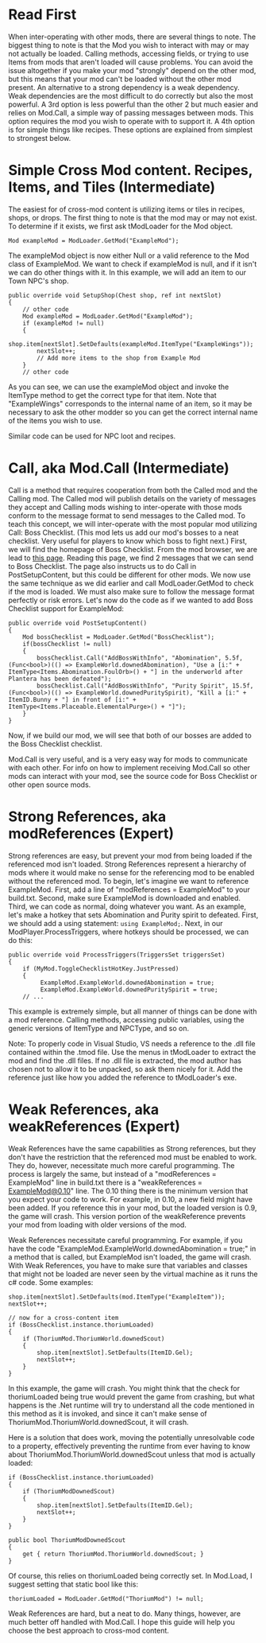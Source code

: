 # Read First

When inter-operating with other mods, there are several things to note. The biggest thing to note is that the Mod you wish to interact with may or may not actually be loaded. Calling methods, accessing fields, or trying to use Items from mods that aren't loaded will cause problems. You can avoid the issue altogether if you make your mod "strongly" depend on the other mod, but this means that your mod can't be loaded without the other mod present. An alternative to a strong dependency is a weak dependency. Weak dependencies are the most difficult to do correctly but also the most powerful. A 3rd option is less powerful than the other 2 but much easier and relies on Mod.Call, a simple way of passing messages between mods. This option requires the mod you wish to operate with to support it. A 4th option is for simple things like recipes. These options are explained from simplest to strongest below.

# Simple Cross Mod content. Recipes, Items, and Tiles (Intermediate)

The easiest for of cross-mod content is utilizing items or tiles in recipes, shops, or drops. The first thing to note is that the mod may or may not exist. To determine if it exists, we first ask tModLoader for the Mod object.

    Mod exampleMod = ModLoader.GetMod("ExampleMod");

The exampleMod object is now either Null or a valid reference to the Mod class of ExampleMod. We want to check if exampleMod is null, and if it isn't we can do other things with it. In this example, we will add an item to our Town NPC's shop.

    public override void SetupShop(Chest shop, ref int nextSlot)
    {
        // other code
        Mod exampleMod = ModLoader.GetMod("ExampleMod");
        if (exampleMod != null)
        {
            shop.item[nextSlot].SetDefaults(exampleMod.ItemType("ExampleWings"));
            nextSlot++;
            // Add more items to the shop from Example Mod
        }
        // other code
As you can see, we can use the exampleMod object and invoke the ItemType method to get the correct type for that item. Note that "ExampleWings" corresponds to the internal name of an item, so it may be necessary to ask the other modder so you can get the correct internal name of the items you wish to use.

Similar code can be used for NPC loot and recipes.

# Call, aka Mod.Call (Intermediate)

Call is a method that requires cooperation from both the Called mod and the Calling mod. The Called mod will publish details on the variety of messages they accept and Calling mods wishing to inter-operate with those mods conform to the message format to send messages to the Called mod. To teach this concept, we will inter-operate with the most popular mod utilizing Call: Boss Checklist. (This mod lets us add our mod's bosses to a neat checklist. Very useful for players to know which boss to fight next.) First, we will find the homepage of Boss Checklist. From the mod browser, we are lead to [this page](https://forums.terraria.org/index.php?threads/boss-checklist-in-game-progression-checklist.50668/#post-1123050). Reading this page, we find 2 messages that we can send to Boss Checklist. The page also instructs us to do Call in PostSetupContent, but this could be different for other mods. We now use the same technique as we did earlier and call ModLoader.GetMod to check if the mod is loaded. We must also make sure to follow the message format perfectly or risk errors. Let's now do the code as if we wanted to add Boss Checklist support for ExampleMod:

    public override void PostSetupContent()
    {
        Mod bossChecklist = ModLoader.GetMod("BossChecklist");
        if(bossChecklist != null)
        {
            bossChecklist.Call("AddBossWithInfo", "Abomination", 5.5f, (Func<bool>)(() => ExampleWorld.downedAbomination), "Use a [i:" + ItemType<Items.Abomination.FoulOrb>() + "] in the underworld after Plantera has been defeated");
            bossChecklist.Call("AddBossWithInfo", "Purity Spirit", 15.5f, (Func<bool>)(() => ExampleWorld.downedPuritySpirit), "Kill a [i:" + ItemID.Bunny + "] in front of [i:" + ItemType<Items.Placeable.ElementalPurge>() + "]");
        }
    }

Now, if we build our mod, we will see that both of our bosses are added to the Boss Checklist checklist. 

Mod.Call is very useful, and is a very easy way for mods to communicate with each other. For info on how to implement receiving Mod.Call so other mods can interact with your mod, see the source code for Boss Checklist or other open source mods.

# Strong References, aka modReferences (Expert)

Strong references are easy, but prevent your mod from being loaded if the referenced mod isn't loaded. Strong References represent a hierarchy of mods where it would make no sense for the referencing mod to be enabled without the referenced mod. To begin, let's imagine we want to reference ExampleMod. First, add a line of "modReferences = ExampleMod" to your build.txt. Second, make sure ExampleMod is downloaded and enabled. Third, we can code as normal, doing whatever you want. As an example, let's make a hotkey that sets Abomination and Purity spirit to defeated. First, we should add a using statement: `using ExampleMod;`. Next, in our ModPlayer.ProcessTriggers, where hotkeys should be processed, we can do this:

    public override void ProcessTriggers(TriggersSet triggersSet)
    {
        if (MyMod.ToggleChecklistHotKey.JustPressed)
        {
             ExampleMod.ExampleWorld.downedAbomination = true;
             ExampleMod.ExampleWorld.downedPuritySpirit = true;
        // ...

This example is extremely simple, but all manner of things can be done with a mod reference. Calling methods, accessing public variables, using the generic versions of ItemType and NPCType, and so on.

Note: To properly code in Visual Studio, VS needs a reference to the .dll file contained within the .tmod file. Use the menus in tModLoader to extract the mod and find the .dll files. If no .dll file is extracted, the mod author has chosen not to allow it to be unpacked, so ask them nicely for it. Add the reference just like how you added the reference to tModLoader's exe. 

# Weak References, aka weakReferences (Expert)

Weak References have the same capabilities as Strong references, but they don't have the restriction that the referenced mod must be enabled to work. They do, however, necessitate much more careful programming. The process is largely the same, but instead of a "modReferences = ExampleMod" line in build.txt there is a "weakReferences = ExampleMod@0.10" line. The 0.10 thing there is the minimum version that you expect your code to work. For example, in 0.10, a new field might have been added. If you reference this in your mod, but the loaded version is 0.9, the game will crash. This version portion of the weakReference prevents your mod from loading with older versions of the mod. 

Weak References necessitate careful programming. For example, if you have the code "ExampleMod.ExampleWorld.downedAbomination = true;" in a method that is called, but ExampleMod isn't loaded, the game will crash. With Weak References, you have to make sure that variables and classes that might not be loaded are never seen by the virtual machine as it runs the c# code. Some examples:

    shop.item[nextSlot].SetDefaults(mod.ItemType("ExampleItem"));
    nextSlot++;

    // now for a cross-content item
    if (BossChecklist.instance.thoriumLoaded)
    {
        if (ThoriumMod.ThoriumWorld.downedScout)
        {
            shop.item[nextSlot].SetDefaults(ItemID.Gel);
            nextSlot++;
        }
    }

In this example, the game will crash. You might think that the check for thoriumLoaded being true would prevent the game from crashing, but what happens is the .Net runtime will try to understand all the code mentioned in this method as it is invoked, and since it can't make sense of ThoriumMod.ThoriumWorld.downedScout, it will crash.

Here is a solution that does work, moving the potentially unresolvable code to a property, effectively preventing the runtime from ever having to know about ThoriumMod.ThoriumWorld.downedScout unless that mod is actually loaded:

    if (BossChecklist.instance.thoriumLoaded)
    {
        if (ThoriumModDownedScout)
        {
            shop.item[nextSlot].SetDefaults(ItemID.Gel);
            nextSlot++;
        }
    }

    public bool ThoriumModDownedScout
    {
        get { return ThoriumMod.ThoriumWorld.downedScout; }
    }

Of course, this relies on thoriumLoaded being correctly set. In Mod.Load, I suggest setting that static bool like this:

    thoriumLoaded = ModLoader.GetMod("ThoriumMod") != null;

Weak References are hard, but a neat to do. Many things, however, are much better off handled with Mod.Call. I hope this guide will help you choose the best approach to cross-mod content.